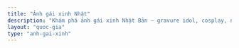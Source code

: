 ```yaml
---
title: "Ảnh gái xinh Nhật"
description: "Khám phá ảnh gái xinh Nhật Bản – gravure idol, cosplay, người mẫu nội y và ảnh sexy nghệ thuật phong cách Nhật. Cập nhật 2025!"
layout: "quoc-gia"
type: "anh-gai-xinh"
---
```

